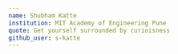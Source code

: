 ```yaml
---
name: Shubham Katte
institution: MIT Academy of Engineering Pune
quote: Get yourself surrounded by curioisness
github_user: s-katte
---
```

